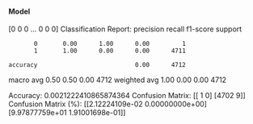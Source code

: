 #### Model
[0 0 0 ... 0 0 0]
Classification Report:
              precision    recall  f1-score   support

           0       0.00      1.00      0.00         1
           1       1.00      0.00      0.00      4711

    accuracy                           0.00      4712
   macro avg       0.50      0.50      0.00      4712
weighted avg       1.00      0.00      0.00      4712

Accuracy: 0.0021222410865874364
Confusion Matrix:
[[   1    0]
 [4702    9]]
Confusion Matrix (%):
[[2.12224109e-02 0.00000000e+00]
 [9.97877759e+01 1.91001698e-01]]
